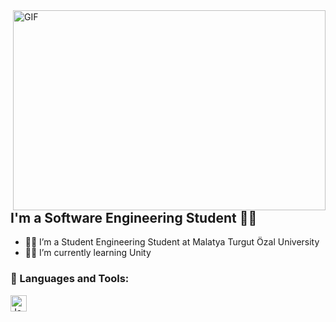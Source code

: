 <img align="right" alt="GIF" src="https://github.com/abhisheknaiidu/abhisheknaiidu/blob/master/code.gif?raw=true" width="500" height="320" />


## I'm a Software Engineering Student 👨‍🎓
- 👨‍💻 I’m a Student Engineering Student at Malatya Turgut Özal University
- 👨‍💻 I’m currently learning Unity

### 🔧 Languages and Tools:
[<img align="left" alt="Java" width="26px" src="https://upload.wikimedia.org/wikipedia/tr/thumb/2/2e/Java_Logo.svg/800px-Java_Logo.svg.png" />][Java]

<br />

[Java]: https://www.java.com

